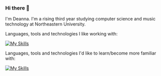 ### Hi there 👋

I'm Deanna. I'm a rising third year studying computer science and music technology at Northeastern University.

<!--You can find all of my computer science projects here. I've worked on back end, front end, and data science projects.-->

Languages, tools and technologies I like working with:

[![My Skills](https://skillicons.dev/icons?i=java,py,js,vue,tailwind,nodejs,vscode,idea)](https://skillicons.dev)

Languages, tools and technologies I'd like to learn/become more familiar with:

[![My Skills](https://skillicons.dev/icons?i=raspberrypi,ts,mongodb,mysql,docker,linux)](https://skillicons.dev)

<!--
## Current Projects
  - Polishing up my personal website
  - Discogra.py

## Planned projects
  - Something with Raspberry Pi
-->
